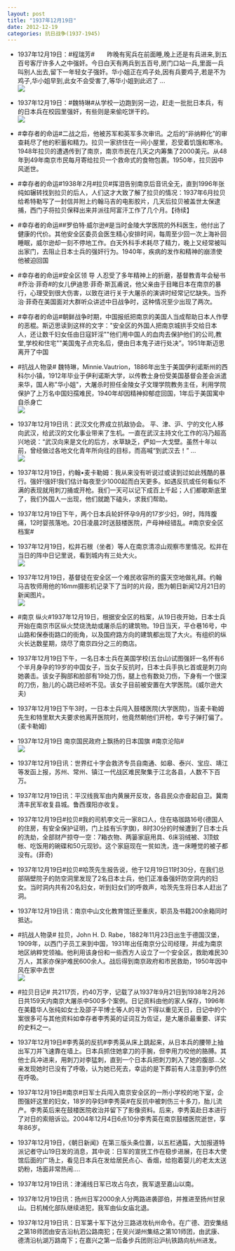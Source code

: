 ```yaml
---
layout: post
title: "1937年12月19日"
date: 2012-12-19
categories: 抗日战争(1937-1945)
---
```


<meta name="referrer" content="no-referrer" />

- 1937年12月19日：#程瑞芳#　　昨晚有宪兵在前面睡,晚上还是有兵进来,到五百号客厅许多人之中强奸。今日白天有两兵到五百号,房门口站一兵,里面一兵叫别人出去,留下一年轻女子强奸。华小姐正在鸡子处,因有兵要鸡子,若是不为鸡子,华小姐早到,此女不会受害了,等华小姐到此迟了 ...  <br/><img src="https://ww2.sinaimg.cn/large/aca367d8jw1dzzdsp8hz3j.jpg" />

- 1937年12月19日：#魏特琳#从学校一边跑到另一边，赶走一批批日本兵，有的日本兵在校园里强奸，有些则是来偷吃饼干的。 <br/><img src="https://ww4.sinaimg.cn/large/aca367d8jw1dzzc2r4ivfj.jpg" />

- #幸存者的命运#二战之后，他被苏军和英军多次审讯。之后的“非纳粹化”的审查耗尽了他的积蓄和精力。拉贝一家挤住在一间小屋里，忍受着饥饿和寒冷。1948年拉贝的遭遇传到了南京，南京市民在几天之内筹集了2000美元。从48年到49年南京市民每月寄给拉贝一个救命式的食物包裹。1950年，拉贝因中风逝世。 

- #幸存者的命运#1938年2月#拉贝#挥泪告别南京后音讯全无，直到1996年张纯如辗转找到拉贝的后人，人们这才大致了解了拉贝的情况：1937年6月拉贝给希特勒写了一封信并附上约翰马吉的电影胶片，几天后拉贝被盖世太保逮捕，西门子将拉贝保释出来并派往阿富汗工作了几个月。【待续】 

- #幸存者的命运##罗伯特·威尔逊#是当时金陵大学医院的外科医生，他付出了健康的代价。其他安全区委员会医生精心安排时间，每周至少回一次上海补回睡眠，威尔逊却一刻不停地工作。白天外科手术耗尽了精力，晚上又经常被叫出家门，去阻止日本士兵的强奸行为。1940年，疾病的发作和精神的崩溃使他被迫回国 

- #幸存者的命运#安全区领 导 人忍受了多年精神上的折磨，基督教青年会秘书#乔治·菲奇#的女儿伊迪思·菲奇·斯瓦甫说，他父亲由于目睹日本在南京的暴行，心理受到很大伤害，以致在进行关于大屠杀的演讲时经常记忆缺失。当乔治·菲奇在美国面对大群听众讲述中日战争时，这种情况至少出现了两次。 

- #幸存者的命运#朝鲜战争时期，中国报纸把南京的美国人当成帮助日本人作孽的恶棍。斯迈思读到这样的文字："安全区的外国人把南京城拱手交给日本人，还让数千妇女任由日寇奸淫""他们用中国人的血肉去保护他们的公司,教堂,学校和住宅""美国鬼子点完名后，便由日本鬼子进行处决”。1951年斯迈思离开了中国 

- #抗战人物录# 魏特琳，Minnie.Vautrion，1886年出生于美国伊利诺斯州的西科尔小镇，1912年毕业于伊利诺斯大学，以传教士身份受美国基督会差会派遣来华，国人称"华小姐"，大屠杀时担任金陵女子文理学院教务主任，利用学院保护了上万名中国妇孺难民，1940年却因精神抑郁症回国，1年后于美国寓中自杀身亡 <br/><img src="https://ww4.sinaimg.cn/large/aca367d8jw1dzz69xuuekj.jpg" />

- 1937年12月19日讯：武汉文化界成立抗敌协会。   平、津、沪、宁的文化人移向武汉，给武汉的文化事业带来了生机。一直在武汉主持文化工作的冯乃超高兴地说：“武汉向来是文化的后方，水草缺乏，俨如一大戈壁。虽然十年以前，曾经做过各地文化青年所向往的目标，而高喊“到武汉去！” ...  <br/><img src="https://ww3.sinaimg.cn/large/aca367d8jw1dzz5zu3cf8j.jpg" />

- 1937年12月19日，约翰•麦卡勒姆：我从来没有听说过或读到过如此残酷的暴行。强奸!强奸!我们估计每夜至少1000起而白天更多。如遇反抗或任何看似不满的表现就用刺刀捅或开枪。我们一天可以记下成百上千起；人们都歇斯底里了，我们外国人一出现，他们就跪下磕头，求我们帮助。 

- 1937年12月19日下午，两个日本兵轮奸怀孕9月的17岁少妇，9时，阵阵腹痛，12时婴孩落地。20日凌晨2时送鼓楼医院，产母神经错乱。#南京安全区档案# 

- 1937年12月19日，松井石根（坐者）等人在南京清凉山观察市里情况。松井在当日的阵中日记里说，看到城内有三处大火。 <br/><img src="https://ww2.sinaimg.cn/large/aca367d8jw1dzz3e18ivpg.gif" />

- 1937年12月19日，基督徒在安全区一个难民收容所的露天空地做礼拜。约翰 马吉牧师用他的16mm摄影机记录下了当时的片段，图为朝日新闻12月21日的新闻图片。 <br/><img src="https://ww4.sinaimg.cn/large/aca367d8jw1dzz2j7ji23j.jpg" />

- #南京 纵火#1937年12月19日，根据安全区的档案，从19日夜开始，日本士兵开始在南京市区纵火焚烧洗劫或屠杀后的建筑物。19日当天，平仓巷16号，中山路和保泰街路口的街角，以及国府路方向的建筑都出现了大火。有组织的纵火长达数星期，烧尽了南京四分之三的商店。 

- 1937年12月19日下午，一名日本士兵在美国学校(五台山)试图强奸一名怀有6个半月身孕的19岁的中国女子，当女子反抗时，日本士兵手执匕首或是刺刀向她袭击。该女子胸部和脸部有19处刀伤，腿上也有数处刀伤，下身有一个很深的刀伤，胎儿的心跳已经听不见。该女子目前被安置在大学医院。(威尔逊大夫) 

- 1937年12月19日下午3时，一日本士兵闯入鼓楼医院(大学医院)，当麦卡勒姆先生和特里默大夫要求他离开医院时，他竟然朝他们开枪，幸亏子弹打偏了。(麦卡勒姆) 

- 1937年12月19日 南京国民政府上飘扬的日本国旗 #南京沦陷#  <br/><img src="https://ww1.sinaimg.cn/large/aca367d8jw1dzyz22yb54j.jpg" />

- 1937年12月19日讯：世界红十字会救济专员自南通、如皋、泰兴、宝应、靖江等发函上报，苏州、常州、镇江一代战区难民聚集于江北各县，人数不下百万。 

- 1937年12月19日讯：平汉线我军由内黄展开反攻，各县民众亦奋起自卫。冀南清丰民军收复县城。鲁西濮阳亦收复。 

- 1937年12月19日#拉贝#我的司机李文元一家8口人，住在珞珈路16号(德国人的住房，有安全保护证明，门上挂有卐字旗)，8时30分的时候遭到了日本士兵的洗劫，全部财产掠夺一空：7箱衣物、两篓家庭用具、6床羽绒被、3顶蚊帐、吃饭用的碗碟和50元现钞。这个家庭现在一贫如洗，连一床睡觉的被子都没有。(菲奇) 

- 1937年12月19日#拉贝#哈茨先生报告说，他于12月19日11时30分，在我们总部隔壁院子的防空洞里发现了2名日本士兵，他们正准备强奸防空洞内的妇女。当时洞内共有20名妇女，听到妇女们的呼救声，哈茨先生将日本人赶出了洞。 

- 1937年12月19日讯：南京中山文化教育馆迁至重庆，职员及书籍200余箱同时抵达。 

- #抗战人物录# 拉贝，John H. D. Rabe，1882年11月23日出生于德国汉堡，1909年，以西门子员工来到中国，1931年出任南京分公司经理，并成为南京地区纳粹党领袖。他利用该身份和一些西方人设立了一个安全区，救助难民30万人，其家亦保护难民600余人。战后得到南京政府和市民救助，1950年因中风在家中去世 <br/><img src="https://ww2.sinaimg.cn/large/aca367d8jw1dzyua8dsydj.jpg" />

- #拉贝日记# 共2117页，约40万字，记载了从1937年9月21日到1938年2月26日共159天内南京大屠杀中500多个案例。日记资料由他的家人保存，1996年在美籍华人张纯如女士及邵子平博士等人的寻访下得以重见天日，日记中的个案很多可与其他资料如幸存者李秀英的证词互为佐证，是大屠杀最重要、详实的史料之一。 

- 1937年12月19日#李秀英的反抗#李秀英从床上跳起来，从日本兵的腰带上抽出军刀并飞速靠在墙上。日本兵抓住她拿刀的手腕，但李用力咬他的胳膊。其他士兵冲进来，用刺刀对李猛刺，直到一个日本兵把刺刀刺入了她的腹部...父亲发现她时已没有了呼吸，认为她已死去，幸运的是下葬前有人注意到李仍然在呼吸。 

- 1937年12月19日#南京#日军士兵闯入南京安全区的一所小学校的地下室，企图强奸这里的妇女，18岁的孕妇#李秀英#在反抗中被刺伤三十多刀，胎儿流产。李秀英后来在鼓楼医院收治并留下了影像资料。后来，李秀英赴日本进行了对日的索赔诉讼。2004年12月4日6点10分李秀英在南京鼓楼医院逝世，享年86岁。 

- 1937年12月19日，《朝日新闻》在第三版头条位置，以五栏通篇，大加报道特派记者守山19日发的消息，其中说：日军的宣抚工作在稳步进展，在日本大使馆后面的广场上，看见日本兵在发给居民点心、香烟，给抱着婴儿的老太太送奶粉，场面非常热闹.... 

- 1937年12月19日讯：津浦线日军已攻占乌衣，我军退至嘉山以南。 

- 1937年12月19日讯：扬州日军2000余人分两路进袭邵伯，并推进至扬州甘泉山。日机械化部队继续进犯，我军由仙女庙北退。 

- 1937年12月19日讯：日军第十军下达分三路进攻杭州命令。在广德、泗安集结之第18师团由安吉沿杭泗公路南犯；在吴兴湖州集结之第101师团，由武康、德清沿杭湖万路南下；在嘉兴之第一后备步兵团则沿沪杭铁路向杭州进发。 

